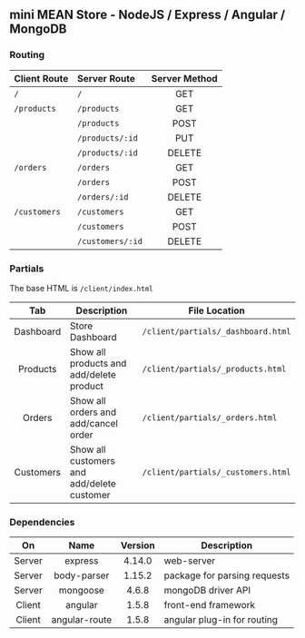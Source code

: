 ## mini MEAN Store - NodeJS / Express / Angular / MongoDB

### Routing

  Client Route         |    Server Route    | Server Method
  :------------------- |:-------------------|:-------------:
  `/`                  |`/`                 | GET
  `/products`          |`/products`         | GET
                       |`/products`         | POST
                       |`/products/:id`     | PUT
                       |`/products/:id`     | DELETE
  `/orders`            |`/orders`           | GET
                       |`/orders`           | POST
                       |`/orders/:id`       | DELETE
  `/customers`         |`/customers`        | GET
                       |`/customers`        | POST
                       |`/customers/:id`    | DELETE

### Partials

 The base HTML is `/client/index.html`

 Tab      | Description                                 | File Location
 :-------:|---------------------------------------------|--------------
 Dashboard| Store Dashboard                             | `/client/partials/_dashboard.html`
 Products | Show all products and add/delete product    | `/client/partials/_products.html`
 Orders   | Show all orders and add/cancel order        | `/client/partials/_orders.html`
 Customers| Show all customers and add/delete customer  | `/client/partials/_customers.html`

### Dependencies

  On     | Name             | Version | Description
  :-----:|:----------------:|:-------:|----------------------------
  Server | express          | 4.14.0  | web-server
  Server | body-parser      | 1.15.2  | package for parsing requests
  Server | mongoose         | 4.6.8   | mongoDB driver API
  Client | angular          | 1.5.8   | front-end framework
  Client | angular-route    | 1.5.8   | angular plug-in for routing
